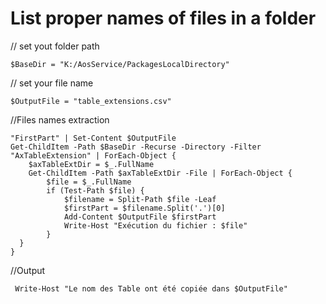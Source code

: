 #  List proper names of files in a folder 

// set yout folder path

    $BaseDir = "K:/AosService/PackagesLocalDirectory" 

// set your file name
     
    $OutputFile = "table_extensions.csv"  

//Files names extraction 

    "FirstPart" | Set-Content $OutputFile
    Get-ChildItem -Path $BaseDir -Recurse -Directory -Filter "AxTableExtension" | ForEach-Object {
        $axTableExtDir = $_.FullName
        Get-ChildItem -Path $axTableExtDir -File | ForEach-Object {
            $file = $_.FullName
            if (Test-Path $file) {
                $filename = Split-Path $file -Leaf
                $firstPart = $filename.Split('.')[0]
                Add-Content $OutputFile $firstPart
                Write-Host "Exécution du fichier : $file"
            }
      }
    }
   
//Output   
     
     Write-Host "Le nom des Table ont été copiée dans $OutputFile"
